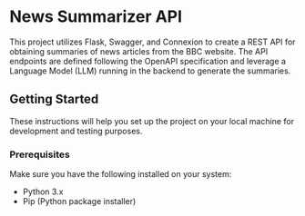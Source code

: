# News Summarizer API

This project utilizes Flask, Swagger, and Connexion to create a REST API for obtaining summaries of news articles from the BBC website. The API endpoints are defined following the OpenAPI specification and leverage a Language Model (LLM) running in the backend to generate the summaries.

## Getting Started

These instructions will help you set up the project on your local machine for development and testing purposes.

### Prerequisites

Make sure you have the following installed on your system:

- Python 3.x
- Pip (Python package installer)